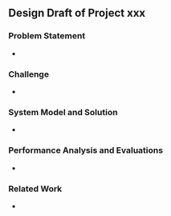 ## Design Draft of Project xxx

### Problem Statement

- 

### Challenge

- 

### System Model and Solution

- 

### Performance Analysis and Evaluations

- 

### Related Work

- 


